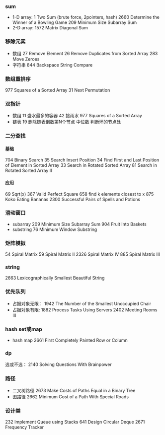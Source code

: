 ### sum
* 1-D array:
1 Two Sum (brute force, 2pointers, hash)
2660 Determine the Winner of a Bowling Game
209 Minimum Size Subarray Sum
* 2-D array:
1572 Matrix Diagonal Sum
### 移除元素
* 数组
27 Remove Element
26 Remove Duplicates from Sorted Array
283 Move Zeroes
* 字符串
844 Backspace String Compare
### 数组重排序
977 Squares of a Sorted Array
31 Next Permutation
### 双指针
* 数组
11 盛水最多的容器
42 接雨水
977 Squares of a Sorted Array
* 链表
19 删除链表倒数第N个节点
中位数
判断环的节点处
### 二分查找
#### 基础
704 Binary Search
35 Search Insert Position
34 Find First and Last Position of Element in Sorted Array
33 Search in Rotated Sorted Array
81 Search in Rotated Sorted Array II
#### 应用
69 Sqrt(x)
367 Valid Perfect Square
658 find k elements closest to x
875 Koko Eating Bananas
2300 Successful Pairs of Spells and Potions
### 滑动窗口
* subarray
209 Minimum Size Subarray Sum
904 Fruit Into Baskets
* substring
76 Minimum Window Substring
### 矩阵模拟
54 Spiral Matrix
59 Spiral Matrix II
2326 Spiral Matrix IV
885 Spiral Matrix III
### string
2663 Lexicographically Smallest Beautiful String
### 优先队列
* 占据对象无限：
1942 The Number of the Smallest Unoccupied Chair
* 占据对象有限:
1882 Process Tasks Using Servers
2402 Meeting Rooms III
### hash set或map
* hash map
2661 First Completely Painted Row or Column
### dp
选或不选：
2140 Solving Questions With Brainpower
### 路径
* 二叉树路径
2673 Make Costs of Paths Equal in a Binary Tree
* 图路径
2662 Minimum Cost of a Path With Special Roads
### 设计类
232 Implement Queue using Stacks
641 Design Circular Deque
2671 Frequency Tracker